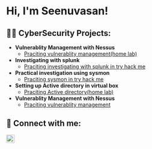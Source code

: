 <h1>Hi, I'm Seenuvasan!</h1>

<h2>👨‍💻 CyberSecurity Projects:</h2>

- <b>Vulnerablity Management with Nessus </b>
  - [Praciting vulnerablity management(home lab)]([https://github.com/joshmadakor1/Algorithms-Practice](https://github.com/seenuvasan-cybersecurity/Vulnerablity-Management-with-Nessus/blob/main/vulnerablity%20management%20with%20nessus.pdf))
- <b>Investigating with splunk </b>
  - [Praciting investigating with splunk in try hack me](https://github.com/joshmadakor1/Algorithms-Practice)
- <b>Practical investigation using sysmon </b>
  - [Praciting sysmon in try hack me](https://github.com/joshmadakor1/Algorithms-Practice)
- <b>Setting up Active directory in virtual box </b>
  - [Praciting Active directory(home lab)](https://github.com/joshmadakor1/Algorithms-Practice)
- <b>Vulnerablity Management with Nessus </b>
  - [Praciting vulnerablity management](https://github.com/joshmadakor1/Algorithms-Practice)




<h2> 🤳 Connect with me:</h2>

[<img align="left" alt="seenuvasan | LinkedIn" width="22px" src="https://cdn.jsdelivr.net/npm/simple-icons@v3/icons/linkedin.svg" />][linkedin]



[linkedin]: https://www.linkedin.com/in/seenuvasan-m-39a21817a/

